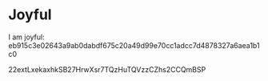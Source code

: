 # Joyful

I am joyful: eb915c3e02643a9ab0dabdf675c20a49d99e70cc1adcc7d4878327a6aea1b1c0


22extLxekaxhkSB27HrwXsr7TQzHuTQVzzCZhs2CCQmBSP